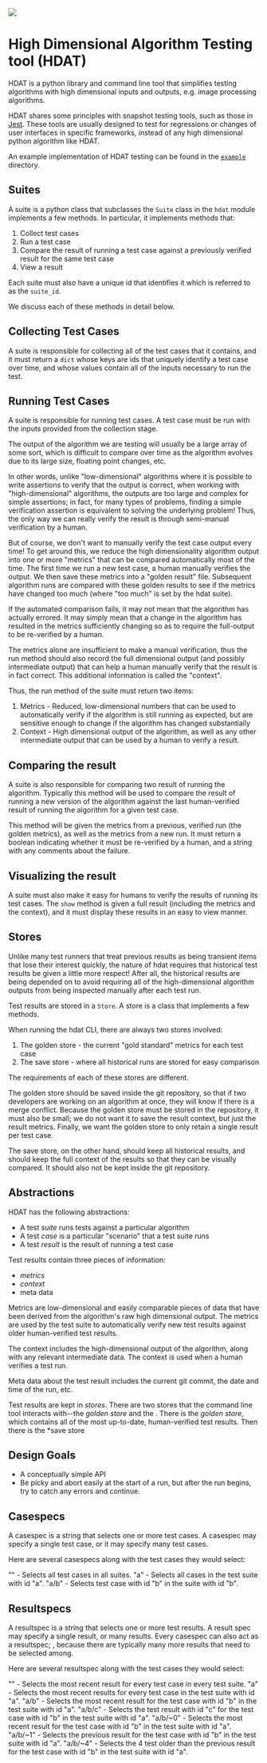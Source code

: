 <img src="https://travis-ci.org/innolitics/hdat.svg?branch=master">

# High Dimensional Algorithm Testing tool (HDAT)

HDAT is a python library and command line tool that simplifies testing algorithms with high dimensional inputs and outputs, e.g. image processing algorithms.

HDAT shares some principles with snapshot testing tools, such as those in [Jest](https://facebook.github.io/jest/docs/en/snapshot-testing.html). These tools are usually designed to test for regressions or changes of user interfaces in specific frameworks, instead of any high dimensional python algorithm like HDAT.

An example implementation of HDAT testing can be found in the [`example`](https://github.com/innolitics/hdat/example) directory.

## Suites

A suite is a python class that subclasses the `Suite` class in the `hdat` module implements a few methods.  In particular, it implements methods that:

1. Collect test cases
2. Run a test case
3. Compare the result of running a test case against a previously verified
   result for the same test case
4. View a result

Each suite must also have a unique id that identifies it which is referred to as the `suite_id`.

We discuss each of these methods in detail below.

## Collecting Test Cases

A suite is responsible for collecting all of the test cases that it contains, and it must return a `dict` whose keys are ids that uniquely identify a test case over time, and whose values contain all of the inputs necessary to run the test.

## Running Test Cases

A suite is responsible for running test cases.  A test case must be run with the inputs provided from the collection stage.

The output of the algorithm we are testing will usually be a large array of some sort, which is difficult to compare over time as the algorithm evolves due to its large size, floating point changes, etc.

In other words, unlike "low-dimensional" algorithms where it is possible to write assertions to verify that the output is correct, when working with "high-dimensional" algorithms, the outputs are too large and complex for simple assertions; in fact, for many types of problems, finding a simple verification assertion is equivalent to solving the underlying problem!  Thus, the only way we can really verify the result is through semi-manual verification by a human.

But of course, we don't want to manually verify the test case output every time!  To get around this, we reduce the high dimensionality algorithm output into one or more "metrics" that can be compared automatically most of the time.  The first time we run a new test case, a human manually verifies the output.  We then save these metrics into a "golden result" file.  Subsequent algorithm runs are compared with these golden results to see if the metrics have changed too much (where "too much" is set by the hdat suite).

If the automated comparison fails, it may not mean that the algorithm has actually errored.  It may simply mean that a change in the algorithm has resulted in the metrics sufficiently changing so as to require the full-output to be re-verified by a human.

The metrics alone are insufficient to make a manual verification, thus the run method should also record the full dimensional output (and possibly intermediate output) that can help a human manually verify that the result is in fact correct.  This additional information is called the "context".

Thus, the run method of the suite must return two items:

1. Metrics - Reduced, low-dimensional numbers that can be used to automatically verify if the algorithm is still running as expected, but are sensitive enough to change if the algorithm has changed substantially
2. Context - High dimensional output of the algorithm, as well as any other intermediate output that can be used by a human to verify a result.

## Comparing the result

A suite is also responsible for comparing two result of running the algorithm.  Typically this method will be used to compare the result of running a new version of the algorithm against the last human-verified result of running the algorithm for a given test case.

This method will be given the metrics from a previous, verified run (the golden metrics), as well as the metrics from a new run.  It must return a boolean indicating whether it must be re-verified by a human, and a string with any comments about the failure.


## Visualizing the result

A suite must also make it easy for humans to verify the results of running its test cases.  The `show` method is given a full result (including the metrics and the context), and it must display these results in an easy to view manner.

## Stores

Unlike many test runners that treat previous results as being transient items that lose their interest quickly, the nature of hdat requires that historical test results be given a little more respect!  After all, the historical results are being depended on to avoid requiring all of the high-dimensional algorithm outputs from being inspected manually after each test run.

Test results are stored in a `Store`.  A store is a class that implements a few methods.

When running the hdat CLI, there are always two stores involved:

1. The golden store - the current "gold standard" metrics for each test case
2. The save store - where all historical runs are stored for easy comparison

The requirements of each of these stores are different.

The golden store should be saved inside the git repository, so that if two developers are working on an algorithm at once, they will know if there is a merge conflict.  Because the golden store must be stored in the repository, it must also be small; we do not want it to save the result context, but just the result metrics.  Finally, we want the golden store to only retain a single result per test case.

The save store, on the other hand, should keep all historical results, and should keep the full context of the results so that they can be visually compared.  It should also not be kept inside the git repository.

## Abstractions

HDAT has the following abstractions:

- A test *suite* runs tests against a particular algorithm
- A test *case* is a particular "scenario" that a test suite runs
- A test *result* is the result of running a test case

Test results contain three pieces of information:

- *metrics*
- *context*
- meta data

Metrics are low-dimensional and easily comparable pieces of data that have been derived from the algorithm's raw high dimensional output.  The metrics are used by the test suite to automatically verify new test results against older human-verified test results.

The context includes the high-dimensional output of the algorithm, along with any relevant intermediate data.  The context is used when a human verifies a test run.

Meta data about the test result includes the current git commit, the date and time of the run, etc.

Test results are kept in *stores*.  There are two stores that the command line tool interacts with--the *golden store* and the .  There is the *golden store*, which contains all of the most up-to-date, human-verified test results.  Then there is the *save store

## Design Goals

- A conceptually simple API
- Be picky and abort easily at the start of a run, but after the run begins,
  try to catch any errors and continue.

## Casespecs

A casespec is a string that selects one or more test cases.  A casespec may specify a single test case, or it may specify many test cases.

Here are several casespecs along with the test cases they would select:

"" - Selects all test cases in all suites.
"a" - Selects all cases in the test suite with id "a".
"a/b" - Selects test case with id "b" in the suite with id "b".

## Resultspecs

A resultspec is a string that selects one or more test results.  A result spec may specify a single result, or many results.  Every casespec can also act as a resultspec; , because there are typically many more results that need to be selected among.

Here are several resultspec along with the test cases they would select:

"" - Selects the most recent result for every test case in every test suite.
"a" - Selects the most recent results for every test case in the test suite with id "a".
"a/b" - Selects the most recent result for the test case with id "b" in the test suite with id "a".
"a/b/c" - Selects the test result with id "c" for the test case with id "b" in the test suite with id "a".
"a/b/~0" - Selects the most recent result for the test case with id "b" in the test suite with id "a".
"a/b/~1" - Selects the previous result for the test case with id "b" in the test suite with id "a".
"a/b/~4" - Selects the 4 test older than the previous result for the test case with id "b" in the test suite with id "a".
